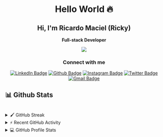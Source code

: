 <div align="center" justify="center">

# Hello World 🔥

## Hi, I'm Ricardo Maciel (Ricky)

**Full-stack Developer**

<a  href= "https://dev.to/rickymaciel"><img src="https://img.icons8.com/windows/40/000000/dev.png"/></a>


### Connect with me

[![LinkedIn Badge](https://img.shields.io/badge/-LinkedIn-blue?style=flat&logo=Linkedin&logoColor=white&link=https://www.linkedin.com/in/rickymaciel)](https://www.linkedin.com/in/rickymaciel/) [![Github Badge](https://img.shields.io/badge/-Github-242A2D?style=flat&logo=Github&logoColor=white&link=https://github.com/rickymaciel/)](https://github.com/rickymaciel/) [![Instagram Badge](https://img.shields.io/badge/-LinkedIn-white?style=flat&logo=Instagram&link=https://www.instagram.com/rickymaciel)](https://www.instagram.com/rickymaciel/) [![Twitter Badge](https://img.shields.io/badge/-@Twitter-1ca0f1?style=flat&logo=twitter&logoColor=white&link=https://twitter.com/ricky_maciel)](https://twitter.com/ricky_maciel) [![Gmail Badge](https://img.shields.io/badge/-Gmail-c14438?style=flat&logo=Gmail&logoColor=white&link=mailto:rmacielb3@gmail.com)](mailto:rmacielb3@gmail.com)

</div>

## 📊 Github Stats

<br>

<details>
  <summary>🖌️ GitHub Streak</summary>
  <br/>
   <img alt="Ricky Maciel's GitHub Streak" src="https://github-readme-streak-stats.herokuapp.com?user=rickymaciel&theme=dark&hide_border=true&date_format=j%20M%5B%20Y%5D&ring=1434C4" />
  <br/>
</details>

<details>
  <summary>⚡ Recent GitHub Activity</summary>
  <br/>
   <img alt="Ricky Maciel's Activity Graph" src="https://activity-graph.herokuapp.com/graph?username=rickymaciel&custom_title=Ricky Maciel's%20Contribution%20Graph&bg_color=1F222E&color=FFFFFF&line=1434C4&point=FFFFFF&hide_border=false" />
  <br/>
</details>

<details> 
  <summary>💻 GitHub Profile Stats</summary>
  <br/>
    <img alt="Ricky Maciel's Github Stats" src="https://github-readme-stats.vercel.app/api?username=rickymaciel&show_icons=true&count_private=true&theme=react&hide_border=false&bg_color=1F222E&title_color=1434C4&icon_color=F8D866" height="192px"/>
  <img alt="Ricky Maciel's Top Languages" src="https://github-readme-stats.vercel.app/api/top-langs/?username=rickymaciel&langs_count=8&layout=compact&theme=react&hide_border=false&bg_color=1F222E&title_color=1434C4&icon_color=F8D866" height="192px"/>
  <br/>
  <b>Note:</b> Top languages is only a metric of the languages my public code consists of and doesn't reflect experience or skill level.
</details>
